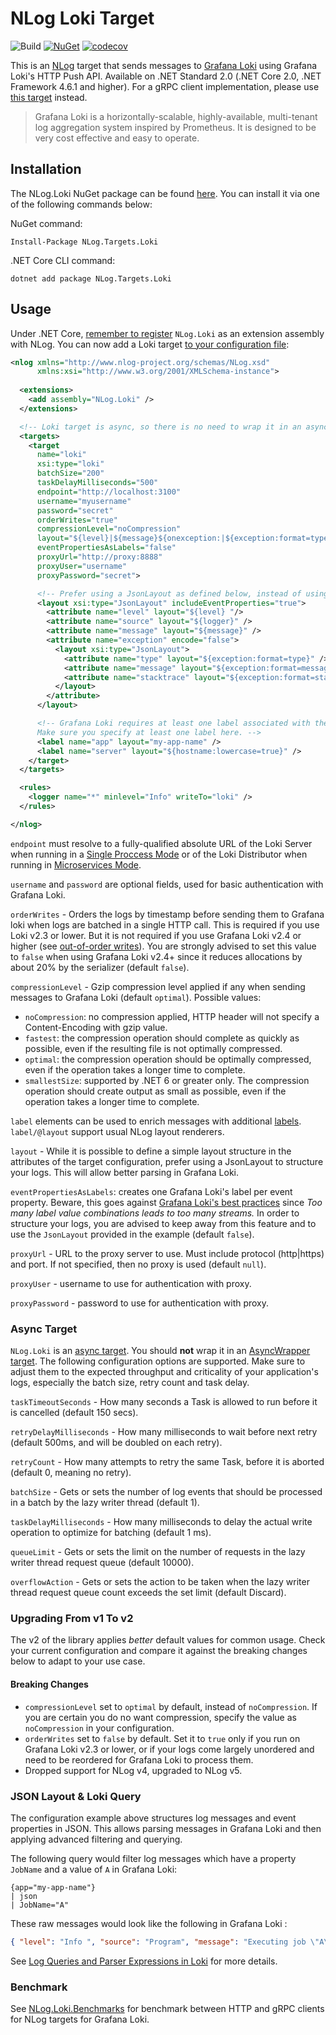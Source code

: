 # NLog Loki Target

![Build](https://github.com/corentinaltepe/nlog.loki/workflows/Build/badge.svg)
[![NuGet](https://img.shields.io/nuget/v/NLog.Targets.Loki)](https://www.nuget.org/packages/NLog.Targets.Loki)
[![codecov](https://codecov.io/gh/corentinaltepe/nlog.loki/branch/master/graph/badge.svg?token=84N5XB4J09)](https://codecov.io/gh/corentinaltepe/nlog.loki)

This is an [NLog](https://nlog-project.org/) target that sends messages to [Grafana Loki](https://grafana.com/oss/loki/) using Grafana Loki's HTTP Push API. Available on .NET Standard 2.0 (.NET Core 2.0, .NET Framework 4.6.1 and higher). For a gRPC client implementation, please use [this target](https://github.com/corentinaltepe/nlog.loki.grpc) instead.

> Grafana Loki is a horizontally-scalable, highly-available, multi-tenant log aggregation system inspired by Prometheus. It is designed to be very cost effective and easy to operate.

## Installation

The NLog.Loki NuGet package can be found [here](https://www.nuget.org/packages/NLog.Targets.Loki). You can install it via one of the following commands below:

NuGet command:

    Install-Package NLog.Targets.Loki

.NET Core CLI command:

    dotnet add package NLog.Targets.Loki

## Usage

Under .NET Core, [remember to register](https://github.com/nlog/nlog/wiki/Register-your-custom-component) `NLog.Loki` as an extension assembly with NLog. You can now add a Loki target [to your configuration file](https://github.com/nlog/nlog/wiki/Tutorial#Configure-NLog-Targets-for-output):

```xml
<nlog xmlns="http://www.nlog-project.org/schemas/NLog.xsd"
      xmlns:xsi="http://www.w3.org/2001/XMLSchema-instance">
  
  <extensions>
    <add assembly="NLog.Loki" />
  </extensions>

  <!-- Loki target is async, so there is no need to wrap it in an async target wrapper. -->
  <targets>
    <target 
      name="loki" 
      xsi:type="loki"
      batchSize="200"
      taskDelayMilliseconds="500"
      endpoint="http://localhost:3100"
      username="myusername"
      password="secret"
      orderWrites="true"
      compressionLevel="noCompression"
      layout="${level}|${message}${onexception:|${exception:format=type,message,method:maxInnerExceptionLevel=5:innerFormat=shortType,message,method}}|source=${logger}"
      eventPropertiesAsLabels="false"
      proxyUrl="http://proxy:8888"
      proxyUser="username"
      proxyPassword="secret">

      <!-- Prefer using a JsonLayout as defined below, instead of using a layout as defined above -->
      <layout xsi:type="JsonLayout" includeEventProperties="true">
        <attribute name="level" layout="${level} "/>
        <attribute name="source" layout="${logger}" />
        <attribute name="message" layout="${message}" />
        <attribute name="exception" encode="false">
          <layout xsi:type="JsonLayout">
            <attribute name="type" layout="${exception:format=type}" />
            <attribute name="message" layout="${exception:format=message}" />
            <attribute name="stacktrace" layout="${exception:format=stacktrace}" />
          </layout>
        </attribute>
      </layout>

      <!-- Grafana Loki requires at least one label associated with the log stream. 
      Make sure you specify at least one label here. -->
      <label name="app" layout="my-app-name" />
      <label name="server" layout="${hostname:lowercase=true}" />
    </target>
  </targets>

  <rules>
    <logger name="*" minlevel="Info" writeTo="loki" />
  </rules>

</nlog>
```

`endpoint` must resolve to a fully-qualified absolute URL of the Loki Server when running in a [Single Proccess Mode](https://grafana.com/docs/loki/latest/overview/#modes-of-operation) or of the Loki Distributor when running in [Microservices Mode](https://grafana.com/docs/loki/latest/overview/#distributor).

`username` and `password` are optional fields, used for basic authentication with Grafana Loki.

`orderWrites` - Orders the logs by timestamp before sending them to Grafana loki when logs are batched in a single HTTP call. This is required if you use Loki v2.3 or lower. But it is not required if you use Grafana Loki v2.4 or higher (see [out-of-order writes](https://grafana.com/docs/loki/next/configuration/#accept-out-of-order-writes)). You are strongly advised to set this value to `false` when using Grafana Loki v2.4+ since it reduces allocations by about 20% by the serializer (default `false`).

`compressionLevel` - Gzip compression level applied if any when sending messages to Grafana Loki (default `optimal`). Possible values:

- `noCompression`: no compression applied, HTTP header will not specify a Content-Encoding with gzip value.
- `fastest`: the compression operation should complete as quickly as possible, even if the resulting file is not optimally compressed.
- `optimal`: the compression operation should be optimally compressed, even if the operation takes a longer time to complete.
- `smallestSize`: supported by .NET 6 or greater only. The compression operation should create output as small as possible, even if the operation takes a longer time to complete.

`label` elements can be used to enrich messages with additional [labels](https://grafana.com/docs/loki/latest/design-documents/labels/). `label/@layout` support usual NLog layout renderers.

`layout` - While it is possible to define a simple layout structure in the attributes of the target configuration,
  prefer using a JsonLayout to structure your logs. This will allow better parsing in Grafana Loki.

`eventPropertiesAsLabels`: creates one Grafana Loki's label per event property. Beware, this goes against [Grafana Loki's best practices](https://grafana.com/docs/loki/latest/best-practices/) since _Too many label value combinations leads to too many streams._ In order to structure your logs, you are advised to keep away from this feature and to use the `JsonLayout` provided in the example (default `false`).

`proxyUrl` - URL to the proxy server to use. Must include protocol (http|https) and port. If not specified, then no proxy is used (default `null`).

`proxyUser` - username to use for authentication with proxy.

`proxyPassword` - password to use for authentication with proxy.

### Async Target

`NLog.Loki` is an [async target](https://github.com/NLog/NLog/wiki/How-to-write-a-custom-async-target#asynctasktarget-features). You should **not** wrap it in an [AsyncWrapper target](https://github.com/NLog/NLog/wiki/AsyncWrapper-target). The following configuration options are supported. Make sure to adjust them to the expected throughput and criticality of your application's logs, especially the batch size, retry count and task delay.

`taskTimeoutSeconds` - How many seconds a Task is allowed to run before it is cancelled (default 150 secs).

`retryDelayMilliseconds` - How many milliseconds to wait before next retry (default 500ms, and will be doubled on each retry).

`retryCount` - How many attempts to retry the same Task, before it is aborted (default 0, meaning no retry).

`batchSize` - Gets or sets the number of log events that should be processed in a batch by the lazy writer thread (default 1).

`taskDelayMilliseconds` - How many milliseconds to delay the actual write operation to optimize for batching (default 1 ms).

`queueLimit` - Gets or sets the limit on the number of requests in the lazy writer thread request queue (default 10000).

`overflowAction` - Gets or sets the action to be taken when the lazy writer thread request queue count exceeds the set limit (default Discard).

### Upgrading From v1 To v2

The v2 of the library applies _better_ default values for common usage. Check your current configuration and compare it against the breaking
changes below to adapt to your use case.

#### Breaking Changes

- `compressionLevel` set to `optimal` by default, instead of `noCompression`. If you are certain you do no want compression,
  specify the value as `noCompression` in your configuration.
- `orderWrites` set to `false` by default. Set it to `true` only if you run on Grafana Loki v2.3 or lower, or if your logs come largely unordered
  and need to be reordered for Grafana Loki to process them.
- Dropped support for NLog v4, upgraded to NLog v5.

### JSON Layout & Loki Query

The configuration example above structures log messages and event properties in JSON.
This allows parsing messages in Grafana Loki and then applying advanced filtering and querying.

The following query would filter log messages which have a property `JobName` and a value of `A`
in Grafana Loki:

```logql
{app="my-app-name"}
| json
| JobName="A"
```

These raw messages would look like the following in Grafana Loki :

```json
{ "level": "Info ", "source": "Program", "message": "Executing job \"A\"", "JobName": "A" }
```

See [Log Queries and Parser Expressions in Loki](https://grafana.com/docs/loki/latest/logql/log_queries/#parser-expression)
for more details.

### Benchmark

See [NLog.Loki.Benchmarks](https://github.com/corentinaltepe/nlog.loki.benchmark) for benchmark between HTTP and gRPC clients for NLog targets for Grafana Loki.
